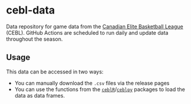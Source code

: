 # cebl-data

Data repository for game data from the [Canadian Elite Basketball League](https://www.cebl.ca) (CEBL). GitHub Actions are scheduled to run daily and update data throughout the season.

## Usage

This data can be accessed in two ways:

-  You can manually download the `.csv` files via the release pages
-  You can use the functions from the [`ceblR`](https://awosoga.github.io/ceblR/)/[`ceblpy`](https://ceblpy.readthedocs.io) packages to load the data as data frames.
